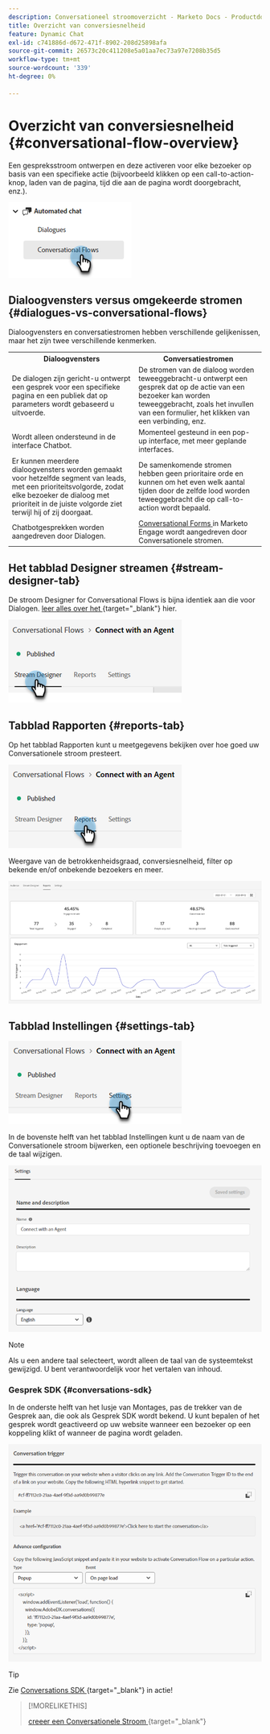 ```yaml
---
description: Conversationeel stroomoverzicht - Marketo Docs - Productdocumentatie
title: Overzicht van conversiesnelheid
feature: Dynamic Chat
exl-id: c741886d-d672-471f-8902-208d25898afa
source-git-commit: 26573c20c411208e5a01aa7ec73a97e7208b35d5
workflow-type: tm+mt
source-wordcount: '339'
ht-degree: 0%

---
```


# Overzicht van conversiesnelheid {#conversational-flow-overview}

Een gespreksstroom ontwerpen en deze activeren voor elke bezoeker op basis van een specifieke actie (bijvoorbeeld klikken op een call-to-action-knop, laden van de pagina, tijd die aan de pagina wordt doorgebracht, enz.).

![](assets/conversational-flow-overview-1.png)

## Dialoogvensters versus omgekeerde stromen {#dialogues-vs-conversational-flows}

Dialoogvensters en conversatiestromen hebben verschillende gelijkenissen, maar het zijn twee verschillende kenmerken.

<table>
 <tbody>
  <tr>
   <th style="width:50%">Dialoogvensters</th>
   <th style="width:50%">Conversatiestromen</th>
  </tr>
  <tr>
   <td>De dialogen zijn gericht-u ontwerpt een gesprek voor een specifieke pagina en een publiek dat op parameters wordt gebaseerd u uitvoerde.</td>
   <td>De stromen van de dialoog worden teweeggebracht-u ontwerpt een gesprek dat op de actie van een bezoeker kan worden teweeggebracht, zoals het invullen van een formulier, het klikken van een verbinding, enz.</td>
  </tr>
   <tr>
   <td>Wordt alleen ondersteund in de interface Chatbot.</td>
   <td>Momenteel gesteund in een pop-up interface, met meer geplande interfaces.</td>
  </tr>
  </tr>
   <tr>
   <td>Er kunnen meerdere dialoogvensters worden gemaakt voor hetzelfde segment van leads, met een prioriteitsvolgorde, zodat elke bezoeker de dialoog met prioriteit in de juiste volgorde ziet terwijl hij of zij doorgaat.</td>
   <td>De samenkomende stromen hebben geen prioritaire orde en kunnen om het even welk aantal tijden door de zelfde lood worden teweeggebracht die op call-to-action wordt bepaald.</td>
  </tr>
  <tr>
   <td>Chatbotgesprekken worden aangedreven door Dialogen.</td>
   <td><a href="/help/marketo/product-docs/demand-generation/dynamic-chat/automated-chat/conversational-flow-settings-for-marketo-engage-forms.md" target="_blank"> Conversational Forms </a> in Marketo Engage wordt aangedreven door Conversationele stromen.</td>
  </tr>
 </tbody>
</table>

## Het tabblad Designer streamen {#stream-designer-tab}

De stroom Designer for Conversational Flows is bijna identiek aan die voor Dialogen. [ leer alles over het ](/help/marketo/product-docs/demand-generation/dynamic-chat/automated-chat/stream-designer.md){target="_blank"} hier.

![](assets/conversational-flow-overview-2.png)

## Tabblad Rapporten {#reports-tab}

Op het tabblad Rapporten kunt u meetgegevens bekijken over hoe goed uw Conversationele stroom presteert.

![](assets/conversational-flow-overview-3.png)

Weergave van de betrokkenheidsgraad, conversiesnelheid, filter op bekende en/of onbekende bezoekers en meer.

![](assets/conversational-flow-overview-4.png)

## Tabblad Instellingen {#settings-tab}

![](assets/conversational-flow-overview-5.png)

In de bovenste helft van het tabblad Instellingen kunt u de naam van de Conversationele stroom bijwerken, een optionele beschrijving toevoegen en de taal wijzigen.

![](assets/conversational-flow-overview-6.png)

>[!NOTE]
>
>Als u een andere taal selecteert, wordt alleen de taal van de systeemtekst gewijzigd. U bent verantwoordelijk voor het vertalen van inhoud.

### Gesprek SDK {#conversations-sdk}

In de onderste helft van het lusje van Montages, pas de trekker van de Gesprek aan, die ook als Gesprek SDK wordt bekend. U kunt bepalen of het gesprek wordt geactiveerd op uw website wanneer een bezoeker op een koppeling klikt of wanneer de pagina wordt geladen.

![](assets/conversational-flow-overview-7.png)

>[!TIP]
>
>Zie [ Conversations SDK ](https://experienceleague.adobe.com/tools/marketo-dynamic-chatbot/conversations-sdk/){target="_blank"} in actie!

>[!MORELIKETHIS]
>
>[ creeer een Conversationele Stroom ](/help/marketo/product-docs/demand-generation/dynamic-chat/automated-chat/create-a-conversational-flow.md){target="_blank"}
